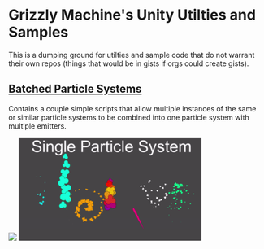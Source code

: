 # Grizzly Machine's Unity Utilties and Samples
This is a dumping ground for utilties and sample code that do not warrant their own repos (things that would be in gists if orgs could create gists).

## [Batched Particle Systems](/BatchedParticleSystem/)
Contains a couple simple scripts that allow multiple instances of the same or similar particle systems to be combined into one particle system with multiple emitters.

![](/BatchedParticleSystem/gifs/particles.gif)
![](/BatchedParticleSystem/gifs/BatchedParticles.gif)
